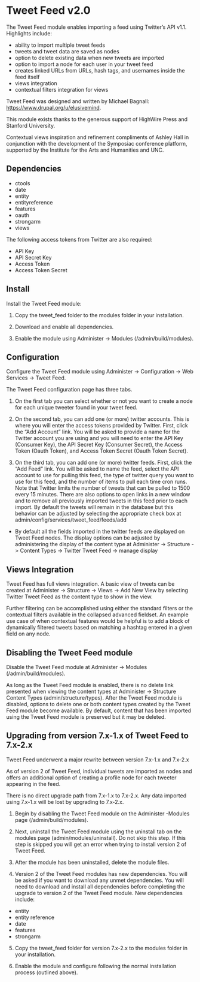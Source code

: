 Tweet Feed v2.0
==========

The Tweet Feed module enables importing a feed using Twitter’s API v1.1. Highlights include:

 * ability to import multiple tweet feeds
 * tweets and tweet data are saved as nodes
 * option to delete existing data when new tweets are imported 
 * option to import a node for each user in your tweet feed
 * creates linked URLs from URLs, hash tags, and usernames inside the feed itself
 * views integration
 * contextual filters integration for views

Tweet Feed was designed and written by Michael Bagnall: https://www.drupal.org/u/elusivemind.

This module exists thanks to the generous support of HighWire Press and Stanford University.

Contextual views inspiration and refinement compliments of Ashley Hall in conjunction with the development of the Symposiac conference platform, supported by the Institute for the Arts and Humanities and UNC.

Dependencies
------------
 * ctools
 * date
 * entity
 * entityreference
 * features
 * oauth 
 * strongarm
 * views
 
The following access tokens from Twitter are also required:
 * API Key
 * API Secret Key
 * Access Token
 * Access Token Secret

Install
-------
Install the Tweet Feed module:

1) Copy the tweet_feed folder to the modules folder in your installation.

2) Download and enable all dependencies.

3) Enable the module using Administer -> Modules (/admin/build/modules).


Configuration
-------------

Configure the Tweet Feed module using Administer -> Configuration -> Web Services -> Tweet Feed.

The Tweet Feed configuration page has three tabs. 

1) On the first tab you can select whether or not you want to create a node for each unique tweeter found in your tweet feed. 

2) On the second tab, you can add one (or more) twitter accounts. This is where you will enter the access tokens provided by Twitter. First, click the “Add Account” link. You will be asked to provide a name for the Twitter account you are using and you will need to enter the API Key (Consumer Key), the API Secret Key (Consumer Secret), the Access Token (Oauth Token), and Access Token Secret (Oauth Token Secret). 

3) On the third tab, you can add one (or more) twitter feeds. First, click the “Add Feed” link.  You will be asked to name the feed, select the API account to use for pulling this feed, the type of twitter query you want to use for this feed, and the number of items to pull each time cron runs. Note that Twitter limits the number of tweets that can be pulled to 1500 every 15 minutes. There are also options to open links in a new window and to remove all previously imported tweets in this feed prior to each import. By default the tweets will remain in the database but this behavior can be adjusted by selecting the appropriate check box at admin/config/services/tweet_feed/feeds/add

 * By default all the fields imported in the twitter feeds are displayed on Tweet Feed nodes. The display options can be adjusted by administering the display of the content type at Administer -> Structure -> Content Types -> Twitter Tweet Feed -> manage display


Views Integration
-----------------
Tweet Feed has full views integration. A basic view of tweets can be created at Administer -> Structure -> Views -> Add New View by selecting Twitter Tweet Feed as the content type to show in the view.

Further filtering can be accomplished using either the standard filters or the contextual filters available in the collapsed advanced fieldset. An example use case of when contextual features would be helpful is to add a block of dynamically filtered tweets based on matching a hashtag entered in a given field on any node.

Disabling the Tweet Feed module
-------------------------------
Disable the Tweet Feed module at Administer -> Modules (/admin/build/modules).

As long as the Tweet Feed module is enabled, there is no delete link presented when viewing the content types at Administer -> Structure Content Types (admin/structure/types). After the Tweet Feed module is disabled, options to delete one or both content types created by the Tweet Feed module become available. By default, content that has been imported using the Tweet Feed module is preserved but it may be deleted.

Upgrading from version 7.x-1.x of Tweet Feed to 7.x-2.x
----------------------------------------------------
Tweet Feed underwent a major rewrite between version 7.x-1.x and 7.x-2.x 

As of version 2 of Tweet Feed, individual tweets are imported as nodes and offers an additional option of creating a profile node for each tweeter appearing in the feed.

There is no direct upgrade path from 7.x-1.x to 7.x-2.x. Any data imported using 7.x-1.x will be lost by upgrading to 7.x-2.x.

1) Begin by disabling the Tweet Feed module on the Administer -Modules page (/admin/build/modules).

2) Next, uninstall the Tweet Feed module using the uninstall tab on the modules page (admin/modules/uninstall). Do not skip this step. If this step is skipped you will get an error when trying to install version 2 of Tweet Feed.

3) After the module has been uninstalled, delete the module files.

4) Version 2 of the Tweet Feed modules has new dependencies. You will be asked if you want to download any unmet dependencies. You will need to download and install all dependencies before completing the upgrade to version 2 of the Tweet Feed module. New dependencies include:
 * entity
 * entity reference
 * date
 * features
 * strongarm

5) Copy the tweet_feed folder for version 7.x-2.x to the modules folder in your installation.

6) Enable the module and configure following the normal installation process (outlined above).
